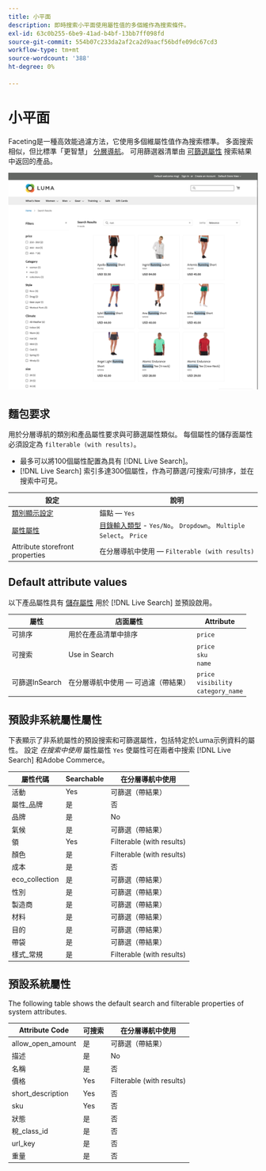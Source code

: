 ```yaml
---
title: 小平面
description: 即時搜索小平面使用屬性值的多個維作為搜索條件。
exl-id: 63c0b255-6be9-41ad-b4bf-13bb7ff098fd
source-git-commit: 554b07c233da2af2ca2d9aacf56bdfe09dc67cd3
workflow-type: tm+mt
source-wordcount: '388'
ht-degree: 0%

---
```


# 小平面

Faceting是一種高效能過濾方法，它使用多個維屬性值作為搜索標準。 多面搜索相似，但比標準「更智慧」 [分層導航](https://docs.magento.com/user-guide/catalog/navigation-layered.html)。 可用篩選器清單由 [可篩選屬性](https://docs.magento.com/user-guide/catalog/navigation-layered-filterable-attributes.html) 搜索結果中返回的產品。

![篩選的搜索結果](assets/storefront-search-results-run.png)

## 麵包要求

用於分層導航的類別和產品屬性要求與可篩選屬性類似。 每個屬性的儲存面屬性必須設定為 `filterable (with results)`。

* 最多可以將100個屬性配置為具有 [!DNL Live Search]。
* [!DNL Live Search] 索引多達300個屬性，作為可篩選/可搜索/可排序，並在搜索中可見。

| 設定 | 說明 |
|--- |--- |
| [類別顯示設定](https://docs.magento.com/user-guide/catalog/categories-display-settings.html) | 錨點 —  `Yes` |
| [屬性屬性](https://docs.magento.com/user-guide/stores/attribute-product-create.html) | [目錄輸入類型](https://docs.magento.com/user-guide/stores/attributes-input-types.html) - `Yes/No`。 `Dropdown`。 `Multiple Select`。 `Price` |
| Attribute storefront properties | 在分層導航中使用 —  `Filterable (with results)` |

## Default attribute values

以下產品屬性具有 [儲存屬性](https://docs.magento.com/user-guide/stores/attributes-product.html) 用於 [!DNL Live Search] 並預設啟用。

| 屬性 | 店面屬性 | Attribute |
|---|---|---|
| 可排序 | 用於在產品清單中排序 | `price` |
| 可搜索 | Use in Search | `price` <br />`sku`<br />`name` |
| 可篩選InSearch | 在分層導航中使用 — 可過濾（帶結果） | `price`<br />`visibility`<br />`category_name` |

## 預設非系統屬性屬性

下表顯示了非系統屬性的預設搜索和可篩選屬性，包括特定於Luma示例資料的屬性。 設定 *在搜索中使用* 屬性屬性 `Yes` 使屬性可在兩者中搜索 [!DNL Live Search] 和Adobe Commerce。

| 屬性代碼 | Searchable | 在分層導航中使用 |
|--- |--- |--- |
| 活動 | Yes | 可篩選（帶結果） |
| 屬性_品牌 | 是 | 否 |
| 品牌 | 是 | No |
| 氣候 | 是 | 可篩選（帶結果） |
| 領 | Yes | Filterable (with results) |
| 顏色 | 是 | Filterable (with results) |
| 成本 | 是 | 否 |
| eco_collection | 是 | 可篩選（帶結果） |
| 性別 | 是 | 可篩選（帶結果） |
| 製造商 | 是 | 可篩選（帶結果） |
| 材料 | 是 | 可篩選（帶結果） |
| 目的 | 是 | 可篩選（帶結果） |
| 帶袋 | 是 | 可篩選（帶結果） |
| 樣式_常規 | 是 | Filterable (with results) |

## 預設系統屬性

The following table shows the default search and filterable properties of system attributes.

| Attribute Code | 可搜索 | 在分層導航中使用 |
|--- |--- |--- |
| allow_open_amount | 是 | 可篩選（帶結果） |
| 描述 | 是 | No |
| 名稱 | 是 | 否 |
| 價格 | Yes | Filterable (with results) |
| short_description | Yes | 否 |
| sku | Yes | 否 |
| 狀態 | 是 | 否 |
| 稅_class_id | 是 | 否 |
| url_key | 是 | 否 |
| 重量 | 是 | 否 |
